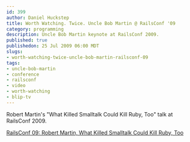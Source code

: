 ```yaml
--- 
id: 399
author: Daniel Huckstep
title: Worth Watching. Twice. Uncle Bob Martin @ RailsConf '09
category: programming
description: Uncle Bob Martin keynote at RailsConf 2009.
published: true
publishedon: 25 Jul 2009 06:00 MDT
slugs: 
- worth-watching-twice-uncle-bob-martin-railsconf-09
tags: 
- uncle-bob-martin
- conference
- railsconf
- video
- worth-watching
- blip-tv
---
```

Robert Martin's "What Killed Smalltalk Could Kill Ruby, Too" talk at
RailsConf 2009.

[RailsConf 09: Robert Martin, What Killed Smalltalk Could Kill Ruby,
Too](http://railsconf.blip.tv/file/2089545/)